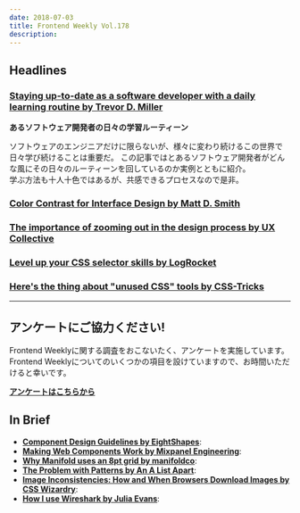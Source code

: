 ```yaml
---
date: 2018-07-03
title: Frontend Weekly Vol.178
description: 
---
```


## Headlines

### [Staying up-to-date as a software developer with a daily learning routine by Trevor D. Miller](https://trevordmiller.com/blog/learning-routine)

**あるソフトウェア開発者の日々の学習ルーティーン**

ソフトウェアのエンジニアだけに限らないが、様々に変わり続けるこの世界で日々学び続けることは重要だ。
この記事ではとあるソフトウェア開発者がどんな風にその日々のルーティーンを回しているのか実例とともに紹介。  
学ぶ方法も十人十色ではあるが、共感できるプロセスなので是非。

### [Color Contrast for Interface Design by Matt D. Smith](https://medium.com/@mds/color-contrast-crash-course-for-interface-design-a69c987abe1b)



### [The importance of zooming out in the design process by UX Collective](https://uxdesign.cc/the-importance-of-zooming-out-in-the-design-process-feea24ee7422)


### [Level up your CSS selector skills by LogRocket](https://blog.logrocket.com/level-up-your-css-selector-skills-5d7bb45ddd37)


### [Here's the thing about "unused CSS" tools by CSS-Tricks](https://css-tricks.com/heres-the-thing-about-unused-css-tools/)

***

## アンケートにご協力ください!

Frontend Weeklyに関する調査をおこないたく、アンケートを実施しています。Frontend Weeklyについてのいくつかの項目を設けていますので、お時間いただけると幸いです。

**[アンケートはこちらから](https://docs.google.com/forms/d/e/1FAIpQLSdanFCMkLg5NAsTPW96tx3sIHGjtRq3Xh9A3BdfEbTFAUmtgQ/viewform)**

## In Brief

- [**Component Design Guidelines by EightShapes**](https://medium.com/eightshapes-llc/component-design-guidelines-eca706100e7c):
- [**Making Web Components Work by Mixpanel Engineering**](https://engineering.mixpanel.com/2018/06/12/making-web-components-work/):
- [**Why Manifold uses an 8pt grid by manifoldco**](https://blog.manifold.co/why-manifold-uses-an-8pt-grid-b068e9287ba9):
- [**The Problem with Patterns by An A List Apart**](http://alistapart.com/article/problem-with-patterns):
- [**Image Inconsistencies: How and When Browsers Download Images by CSS Wizardry**](https://csswizardry.com/2018/06/image-inconsistencies-how-and-when-browsers-download-images/):
- [**How I use Wireshark by Julia Evans**](https://jvns.ca/blog/2018/06/19/what-i-use-wireshark-for/):